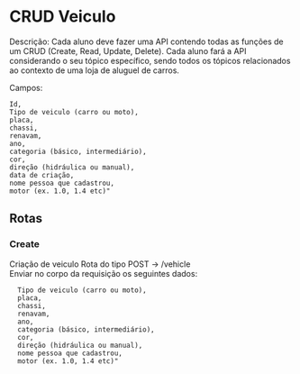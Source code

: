 # CRUD Veiculo

Descrição: Cada aluno deve fazer uma API contendo todas as funções de um CRUD (Create, Read, Update, Delete). Cada aluno fará a API considerando o seu tópico específico, sendo todos os tópicos relacionados ao contexto de uma loja de aluguel de carros.

Campos:

    Id,
    Tipo de veiculo (carro ou moto),
    placa,
    chassi,
    renavam,
    ano,
    categoria (básico, intermediário),
    cor,
    direção (hidráulica ou manual),
    data de criação,
    nome pessoa que cadastrou,
    motor (ex. 1.0, 1.4 etc)"

## Rotas

### Create

Criação de veiculo
Rota do tipo POST -> /vehicle  
Enviar no corpo da requisição os seguintes dados:

      Tipo de veiculo (carro ou moto),
      placa,
      chassi,
      renavam,
      ano,
      categoria (básico, intermediário),
      cor,
      direção (hidráulica ou manual),
      nome pessoa que cadastrou,
      motor (ex. 1.0, 1.4 etc)"
